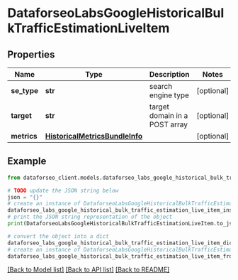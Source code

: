 # DataforseoLabsGoogleHistoricalBulkTrafficEstimationLiveItem


## Properties

Name | Type | Description | Notes
------------ | ------------- | ------------- | -------------
**se_type** | **str** | search engine type | [optional] 
**target** | **str** | target domain in a POST array | [optional] 
**metrics** | [**HistoricalMetricsBundleInfo**](HistoricalMetricsBundleInfo.md) |  | [optional] 

## Example

```python
from dataforseo_client.models.dataforseo_labs_google_historical_bulk_traffic_estimation_live_item import DataforseoLabsGoogleHistoricalBulkTrafficEstimationLiveItem

# TODO update the JSON string below
json = "{}"
# create an instance of DataforseoLabsGoogleHistoricalBulkTrafficEstimationLiveItem from a JSON string
dataforseo_labs_google_historical_bulk_traffic_estimation_live_item_instance = DataforseoLabsGoogleHistoricalBulkTrafficEstimationLiveItem.from_json(json)
# print the JSON string representation of the object
print(DataforseoLabsGoogleHistoricalBulkTrafficEstimationLiveItem.to_json())

# convert the object into a dict
dataforseo_labs_google_historical_bulk_traffic_estimation_live_item_dict = dataforseo_labs_google_historical_bulk_traffic_estimation_live_item_instance.to_dict()
# create an instance of DataforseoLabsGoogleHistoricalBulkTrafficEstimationLiveItem from a dict
dataforseo_labs_google_historical_bulk_traffic_estimation_live_item_from_dict = DataforseoLabsGoogleHistoricalBulkTrafficEstimationLiveItem.from_dict(dataforseo_labs_google_historical_bulk_traffic_estimation_live_item_dict)
```
[[Back to Model list]](../README.md#documentation-for-models) [[Back to API list]](../README.md#documentation-for-api-endpoints) [[Back to README]](../README.md)


